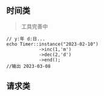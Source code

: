 
## 时间类
> 工具完善中
~~~
// y:年 d:日...
echo Timer::instance("2023-02-10")
            ->inc(1,'m') 
            ->dec(2,'d')
            ->end();
//输出 2023-03-08     
~~~

## 请求类
